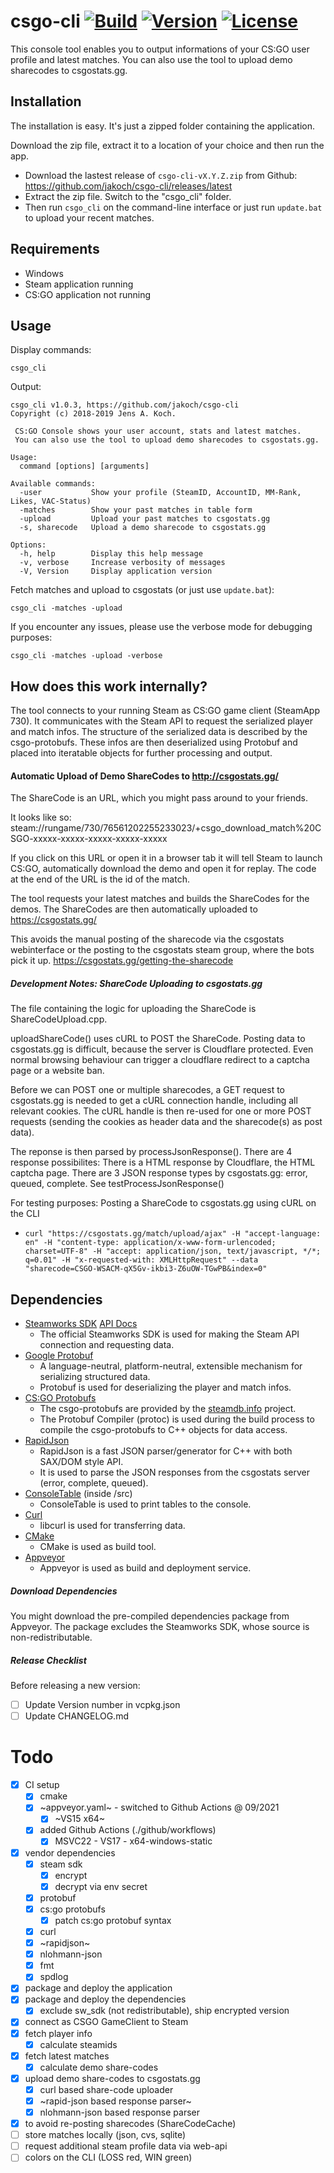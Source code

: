 # csgo-cli [![Build](https://github.com/jakoch/csgo-cli/actions/workflows/build.yml/badge.svg?branch=main)](https://github.com/jakoch/csgo-cli/actions/workflows/build.yml) [![Version](https://img.shields.io/badge/dynamic/json?url=https://raw.githubusercontent.com/jakoch/csgo-cli/main/vcpkg.json&label=Latest%20Version&query=$[%27version%27]&color=blue)](https://github.com/jakoch/csgo-cli/releases/latest) [![License](https://img.shields.io/github/license/jakoch/csgo-cli.svg)](https://github.com/jakoch/csgo-cli/blob/main/LICENSE)

This console tool enables you to output informations of your CS:GO user profile and latest matches.
You can also use the tool to upload demo sharecodes to csgostats.gg.

## Installation

The installation is easy. It's just a zipped folder containing the application.

Download the zip file, extract it to a location of your choice and then run the app.

- Download the lastest release of `csgo-cli-vX.Y.Z.zip` from Github: https://github.com/jakoch/csgo-cli/releases/latest
- Extract the zip file. Switch to the "csgo_cli" folder.
- Then run `csgo_cli` on the command-line interface or just run `update.bat` to upload your recent matches.

## Requirements

- Windows
- Steam application running
- CS:GO application not running

## Usage

Display commands:

    csgo_cli

Output:

    csgo_cli v1.0.3, https://github.com/jakoch/csgo-cli
    Copyright (c) 2018-2019 Jens A. Koch.

     CS:GO Console shows your user account, stats and latest matches.
     You can also use the tool to upload demo sharecodes to csgostats.gg.

    Usage:
      command [options] [arguments]

    Available commands:
      -user           Show your profile (SteamID, AccountID, MM-Rank, Likes, VAC-Status)
      -matches        Show your past matches in table form
      -upload         Upload your past matches to csgostats.gg
      -s, sharecode   Upload a demo sharecode to csgostats.gg

    Options:
      -h, help        Display this help message
      -v, verbose     Increase verbosity of messages
      -V, Version     Display application version

Fetch matches and upload to csgostats (or just use `update.bat`):

    csgo_cli -matches -upload

If you encounter any issues, please use the verbose mode for debugging purposes:

    csgo_cli -matches -upload -verbose

## How does this work internally?

The tool connects to your running Steam as CS:GO game client (SteamApp 730).
It communicates with the Steam API to request the serialized player and match infos.
The structure of the serialized data is described by the csgo-protobufs.
These infos are then deserialized using Protobuf and placed into
iteratable objects for further processing and output.

#### Automatic Upload of Demo ShareCodes to http://csgostats.gg/

The ShareCode is an URL, which you might pass around to your friends.

It looks like so: steam://rungame/730/76561202255233023/+csgo_download_match%20CSGO-xxxxx-xxxxx-xxxxx-xxxxx-xxxxx

If you click on this URL or open it in a browser tab it will tell Steam to launch CS:GO,
automatically download the demo and open it for replay.
The code at the end of the URL is the id of the match.

The tool requests your latest matches and builds the ShareCodes for the demos.
The ShareCodes are then automatically uploaded to https://csgostats.gg/

This avoids the manual posting of the sharecode via the csgostats webinterface
or the posting to the csgostats steam group, where the bots pick it up.
https://csgostats.gg/getting-the-sharecode

##### Development Notes: ShareCode Uploading to csgostats.gg

The file containing the logic for uploading the ShareCode is ShareCodeUpload.cpp.

uploadShareCode() uses cURL to POST the ShareCode.
Posting data to csgostats.gg is difficult, because the server is Cloudflare protected.
Even normal browsing behaviour can trigger a cloudflare redirect to a captcha page or a website ban.

Before we can POST one or multiple sharecodes, a GET request to csgostats.gg is needed to get a cURL connection handle, including all relevant cookies.
The cURL handle is then re-used for one or more POST requests (sending the cookies as header data and the sharecode(s) as post data).

The reponse is then parsed by processJsonResponse().
There are 4 response possibilites:
There is a HTML response by Cloudflare, the HTML captcha page.
There are 3 JSON response types by csgostats.gg: error, queued, complete. See testProcessJsonResponse()

For testing purposes: Posting a ShareCode to csgostats.gg using cURL on the CLI
 - `curl "https://csgostats.gg/match/upload/ajax" -H "accept-language: en" -H "content-type: application/x-www-form-urlencoded; charset=UTF-8" -H "accept: application/json, text/javascript, */*; q=0.01" -H "x-requested-with: XMLHttpRequest" --data "sharecode=CSGO-WSACM-qX5Gv-ikbi3-Z6uOW-TGwPB&index=0"`

## Dependencies

- [Steamworks SDK](https://partner.steamgames.com/) [API Docs](https://partner.steamgames.com/doc/sdk/api)
  - The official Steamworks SDK is used for making the Steam API connection and requesting data.
- [Google Protobuf](https://developers.google.com/protocol-buffers/)
  - A language-neutral, platform-neutral, extensible mechanism for serializing structured data.
  - Protobuf is used for deserializing the player and match infos.
- [CS:GO Protobufs](https://github.com/SteamDatabase/Protobufs/tree/master/csgo)
  - The csgo-protobufs are provided by the [steamdb.info](https://steamdb.info/) project.
  - The Protobuf Compiler (protoc) is used during the build process to compile the csgo-protobufs to C++ objects for data access.
- [RapidJson](http://rapidjson.org/)
  - RapidJson is a fast JSON parser/generator for C++ with both SAX/DOM style API.
  - It is used to parse the JSON responses from the csgostats server (error, complete, queued).
- [ConsoleTable](https://github.com/766F6964/ConsoleTable) (inside /src)
  - ConsoleTable is used to print tables to the console.
- [Curl](https://github.com/curl/curl)
  - libcurl is used for transferring data.
- [CMake](https://cmake.org/)
  - CMake is used as build tool.
- [Appveyor](https://www.appveyor.com/)
  - Appveyor is used as build and deployment service.

##### Download Dependencies

You might download the pre-compiled dependencies package from Appveyor.
The package excludes the Steamworks SDK, whose source is non-redistributable.

##### Release Checklist

Before releasing a new version:

- [ ] Update Version number in vcpkg.json
- [ ] Update CHANGELOG.md

# Todo

- [x] CI setup
  - [x] cmake
  - [x] ~appveyor.yaml~ - switched to Github Actions @ 09/2021
    - [x] ~VS15 x64~
  - [x] added Github Actions (./github/workflows)
    - [x] MSVC22 - VS17 - x64-windows-static
- [x] vendor dependencies
  - [x] steam sdk
    - [x] encrypt
    - [x] decrypt via env secret
  - [x] protobuf
  - [x] cs:go protobufs
    - [x] patch cs:go protobuf syntax
  - [x] curl
  - [x] ~rapidjson~
  - [x] nlohmann-json
  - [x] fmt
  - [x] spdlog
- [x] package and deploy the application
- [x] package and deploy the dependencies
  - [x] exclude sw_sdk (not redistributable), ship encrypted version
- [x] connect as CSGO GameClient to Steam
- [x] fetch player info
  - [x] calculate steamids
- [x] fetch latest matches
  - [x] calculate demo share-codes
- [x] upload demo share-codes to csgostats.gg
  - [x] curl based share-code uploader
  - [x] ~rapid-json based response parser~
  - [x] nlohmann-json based response parser
- [x] to avoid re-posting sharecodes (ShareCodeCache)
- [ ] store matches locally (json, cvs, sqlite)
- [ ] request additional steam profile data via web-api
- [ ] colors on the CLI (LOSS red, WIN green)
